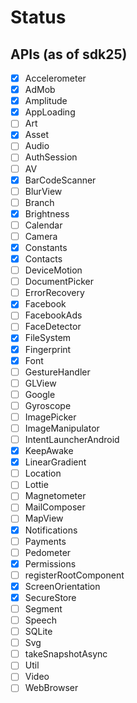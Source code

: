 # Status

## APIs (as of sdk25)

* [x] Accelerometer
* [x] AdMob
* [x] Amplitude
* [x] AppLoading
* [ ] Art
* [x] Asset
* [ ] Audio
* [ ] AuthSession
* [ ] AV
* [x] BarCodeScanner
* [ ] BlurView
* [ ] Branch
* [x] Brightness
* [ ] Calendar
* [ ] Camera
* [x] Constants
* [x] Contacts
* [ ] DeviceMotion
* [ ] DocumentPicker
* [ ] ErrorRecovery
* [x] Facebook
* [ ] FacebookAds
* [ ] FaceDetector
* [x] FileSystem
* [x] Fingerprint
* [x] Font
* [ ] GestureHandler
* [ ] GLView
* [ ] Google
* [ ] Gyroscope
* [ ] ImagePicker
* [ ] ImageManipulator
* [ ] IntentLauncherAndroid
* [x] KeepAwake
* [x] LinearGradient
* [ ] Location
* [ ] Lottie
* [ ] Magnetometer
* [ ] MailComposer
* [ ] MapView
* [x] Notifications
* [ ] Payments
* [ ] Pedometer
* [x] Permissions
* [ ] registerRootComponent
* [x] ScreenOrientation
* [x] SecureStore
* [ ] Segment
* [ ] Speech
* [ ] SQLite
* [ ] Svg
* [ ] takeSnapshotAsync
* [ ] Util
* [ ] Video
* [ ] WebBrowser

